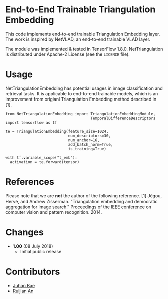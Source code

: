 # End-to-End Trainable Triangulation Embedding
This code implements end-to-end trainable Triangulation Embedding layer. The work is inspired by NetVLAD, an end-to-end trainable VLAD layer. 

The module was implemented & tested in TensorFlow 1.8.0. NetTriangulation is distributed under Apache-2 License (see the `LICENCE` file). 

# Usage
NetTriangulationEmbedding has potential usages in image classification and retrieval tasks. It is applicable to end-to-end trainable models, which is an improvement from origianl Triangulation Embedding method described in [1].
```
from NetTriangulationEmbedding import TriangulationEmbeddingModule, 
                                      TemporalDifferenceDescriptors
import tensorflow as tf

te = TriangulationEmbedding(feature_size=1024, 
                            num_descriptors=30, 
                            num_anchor=16, 
                            add_batch_norm=True, 
                            is_training=True)

with tf.variable_scope("t_emb"):
  activation = te.forward(tensor)
```

# References
Please note that we are **not** the author of the following reference.
[1] Jégou, Hervé, and Andrew Zisserman. "Triangulation embedding and democratic aggregation for image search." Proceedings of the IEEE conference on computer vision and pattern recognition. 2014.

# Changes
- **1.00** (08 July 2018)
    - Initial public release
    
# Contributors
- [Juhan Bae](https://github.com/pomonam)
- [Ruijian An](https://github.com/RuijianSZ)

